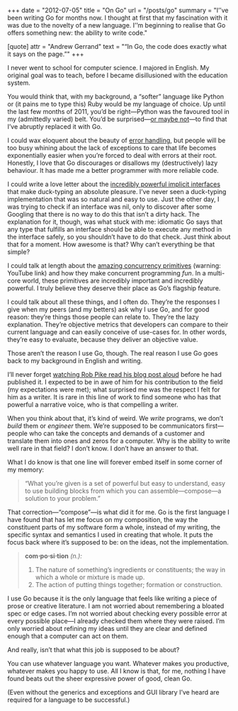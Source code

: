 +++
date = "2012-07-05"
title = "On Go"
url = "/posts/go"
summary = "I’’ve been writing Go for months now. I thought at first that my fascination with it was due to the novelty of a new language. I’’m beginning to realise that Go offers something new: the ability to write code."

[quote]
attr = "Andrew Gerrand"
text = "“In Go, the code does exactly what it says on the page.”"
+++

I never went to school for computer science. I majored in English. My original goal was to teach, before I became disillusioned with the education system.

You would think that, with my background, a “softer” language like Python or (it pains me to type this) Ruby would be my language of choice. Up until the last few months of 2011, you’d be right—Python was the favoured tool in my (admittedly varied) belt. You’d be surprised—[or maybe not](http://commandcenter.blogspot.com/2012/06/less-is-exponentially-more.html)—to find that I’ve abruptly replaced it with Go.

I could wax eloquent about the beauty of [error handling](http://blog.golang.org/2011/07/error-handling-and-go.html), but people will be too busy whining about the lack of exceptions to care that life becomes exponentially easier when you’re forced to deal with errors at their root. Honestly, I love that Go discourages or disallows my (destructively) lazy behaviour. It has made me a better programmer with more reliable code.

I could write a love letter about the [incredibly powerful implicit interfaces](http://research.swtch.com/interfaces) that make duck-typing an absolute pleasure. I’ve never seen a duck-typing implementation that was so natural and easy to use. Just the other day, I was trying to check if an interface was nil, only to discover after some Googling that there is no way to do this that isn’t a dirty hack. The explanation for it, though, was what stuck with me: idiomatic Go says that any type that fulfills an interface should be able to execute any method in the interface safely, so you shouldn’t have to do that check. Just think about that for a moment. How awesome is that? Why can’t everything be that simple?

I could talk at length about the [amazing concurrency primitives](http://www.youtube.com/watch?v=f6kdp27TYZs) (warning: YouTube link) and how they make concurrent programming *fun*. In a multi-core world, these primitives are incredibly important and incredibly powerful. I truly believe they deserve their place as Go’s flagship feature.

I could talk about all these things, and I often do. They’re the responses I give when my peers (and my betters) ask why I use Go, and for good reason: they’re things those people can relate to. They’re the lazy explanation. They’re objective metrics that developers can compare to their current language and can easily conceive of use-cases for. In other words, they’re easy to evaluate, because they deliver an objective value.

Those aren’t the reason I use Go, though. The real reason I use Go goes back to my background in English and writing.

I’ll never forget [watching Rob Pike read his blog post aloud](http://www.meetup.com/golangsf/events/59833112/) before he had published it. I expected to be in awe of him for his contribution to the field (my expectations were met); what surprised me was the respect I felt for him as a writer. It is rare in this line of work to find someone who has that powerful a narrative voice, who is that compelling a writer.

When you think about that, it’s kind of weird. We *write* programs, we don’t *build* them or *engineer* them. We’re supposed to be communicators first—people who can take the concepts and demands of a customer and translate them into ones and zeros for a computer. Why is the ability to write well rare in that field? I don’t know. I don’t have an answer to that.

What I do know is that one line will forever embed itself in some corner of my memory:

> “What you’re given is a set of powerful but easy to understand, easy to use building blocks from which you can assemble—compose—a solution to your problem.”

That correction—“compose”—is what did it for me. Go is the first language I have found that has let me focus on my composition, the way the constituent parts of my software form a whole, instead of my writing, the specific syntax and semantics I used in creating that whole. It puts the focus back where it’s supposed to be: on the ideas, not the implementation.

> **com⋅po⋅si⋅tion** _(n.):_  
> 1. The nature of something’s ingredients or constituents; the way in which a whole or mixture is made up.  
> 2. The action of putting things together; formation or construction.

I use Go because it is the only language that feels like writing a piece of prose or creative literature. I am not worried about remembering a bloated spec or edge cases. I’m not worried about checking every possible error at every possible place—I already checked them where they were raised. I’m only worried about refining my ideas until they are clear and defined enough that a computer can act on them.

And really, isn’t that what this job is supposed to be about?

You can use whatever language you want. Whatever makes you productive, whatever makes you happy to use. All I know is that, for me, nothing I have found beats out the sheer expressive power of good, clean Go.

(Even without the generics and exceptions and GUI library I’ve heard are required for a language to be successful.)
